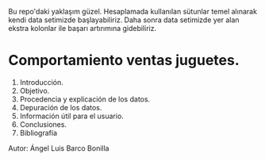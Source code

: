 Bu repo'daki yaklaşım güzel.
Hesaplamada kullanılan sütunlar temel alınarak kendi data setimizde başlayabiliriz.
Daha sonra data setimizde yer alan ekstra kolonlar ile başarı artırımına gidebiliriz.

# Comportamiento ventas juguetes.  

1. Introducción.
2. Objetivo.
3. Procedencia y explicación de los datos.
4. Depuración de los datos.
5. Información útil para el usuario.
6. Conclusiones.
7. Bibliografía


Autor: Ángel Luis Barco Bonilla
